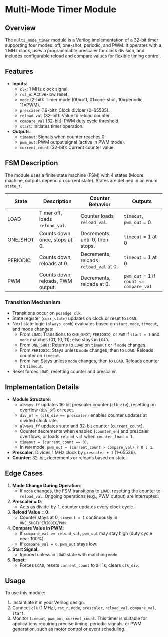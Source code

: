 # Multi-Mode Timer Module

## Overview
The `multi_mode_timer` module is a Verilog implementation of a 32-bit timer supporting four modes: off, one-shot, periodic, and PWM. It operates with a 1 MHz clock, uses a programmable prescaler for clock division, and includes configurable reload and compare values for flexible timing control.

## Features
- **Inputs**:
  - `clk`: 1 MHz clock signal.
  - `rst_n`: Active-low reset.
  - `mode` (2-bit): Timer mode (00=off, 01=one-shot, 10=periodic, 11=PWM).
  - `prescaler` (16-bit): Clock divider (0–65535).
  - `reload_val` (32-bit): Value to reload counter.
  - `compare_val` (32-bit): PWM duty cycle threshold.
  - `start`: Initiates timer operation.
- **Outputs**:
  - `timeout`: Signals when counter reaches 0.
  - `pwm_out`: PWM output signal (active in PWM mode).
  - `current_count` (32-bit): Current counter value.

## FSM Description
The module uses a finite state machine (FSM) with 4 states (Moore machine, outputs depend on current state). States are defined in an enum `state_t`.

| State      | Description                          | Counter Behavior                     | Outputs                     |
|------------|--------------------------------------|--------------------------------------|-----------------------------|
| LOAD       | Timer off, loads `reload_val`.       | Counter loads `reload_val`.          | `timeout`, `pwm_out` = 0    |
| ONE_SHOT   | Counts down once, stops at 0.        | Decrements until 0, then stops.      | `timeout` = 1 at 0          |
| PERIODIC   | Counts down, reloads at 0.           | Decrements, reloads `reload_val` at 0.| `timeout` = 1 at 0          |
| PWM        | Counts down, reloads, PWM output.    | Decrements, reloads at 0.            | `pwm_out` = 1 if `count <= compare_val` |

### Transition Mechanism
- Transitions occur on `posedge clk`.
- State register (`curr_state`) updates on clock or reset to `LOAD`.
- Next state logic (`always_comb`) evaluates based on `start`, `mode`, `timeout`, and mode changes:
  - From `LOAD`: Transitions to `ONE_SHOT`, `PERIODIC`, or `PWM` if `start = 1` and `mode` matches (01, 10, 11); else stays in `LOAD`.
  - From `ONE_SHOT`: Returns to `LOAD` on `timeout` or if `mode` changes.
  - From `PERIODIC`: Stays unless `mode` changes, then to `LOAD`. Reloads counter on `timeout`.
  - From `PWM`: Stays unless `mode` changes, then to `LOAD`. Reloads counter on `timeout`.
- Reset forces `LOAD`, resetting counter and prescaler.

## Implementation Details
- **Module Structure**:
  - `always_ff` updates 16-bit prescaler counter (`clk_div`), resetting on overflow (`div_of`) or reset.
  - `div_of = (clk_div == prescaler)` enables counter updates at divided clock rate.
  - `always_ff` updates state and 32-bit counter (`current_count`).
  - Counter decrements when enabled (`counter_en`) and prescaler overflows, or loads `reload_val` when `counter_load = 1`.
  - `timeout = (current_count == 0)`.
  - In `PWM` mode, `pwm_out = (current_count > compare_val) ? 0 : 1`.
- **Prescaler**: Divides 1 MHz clock by `prescaler + 1` (1–65536).
- **Counter**: 32-bit, decrements or reloads based on state.

## Edge Cases
1. **Mode Change During Operation**:
   - If `mode` changes, the FSM transitions to `LOAD`, resetting the counter to `reload_val`. Ongoing operations (e.g., PWM output) are interrupted.
2. **Prescaler = 0**:
   - Acts as divide-by-1, counter updates every clock cycle.
3. **Reload Value = 0**:
   - Counter stays at 0, `timeout = 1` continuously in `ONE_SHOT`/`PERIODIC`/`PWM`.
4. **Compare Value in PWM**:
   - If `compare_val >= reload_val`, `pwm_out` may stay high (duty cycle near 100%).
   - If `compare_val = 0`, `pwm_out` stays low.
5. **Start Signal**:
   - Ignored unless in `LOAD` state with matching `mode`.
6. **Reset**:
   - Forces `LOAD`, resets `current_count` to all 1s, clears `clk_div`.

## Usage
To use this module:
1. Instantiate it in your Verilog design.
2. Connect `clk` (1 MHz), `rst_n`, `mode`, `prescaler`, `reload_val`, `compare_val`, `start`.
3. Monitor `timeout`, `pwm_out`, `current_count`.
This timer is suitable for applications requiring precise timing, periodic signals, or PWM generation, such as motor control or event scheduling.